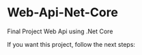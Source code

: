 # Web-Api-Net-Core
Final Project Web Api using .Net Core

If you want this project, follow the next steps:
